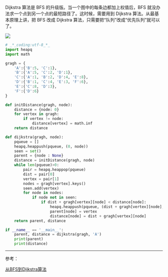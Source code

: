 

Dijkstra 算法是 BFS 的升级版。当一个图中的每条边都加上权值后，BFS 就没办法求一个点到另一个点的最短路径了。这时候，需要用到 Dijkstra 算法。从最基本原理上讲，把 BFS 改成 Dijkstra 算法，只需要把“队列”改成“优先队列”就可以了。

![](https://note-taking-1258869021.cos.ap-beijing.myqcloud.com/Algorithm/Dijkstra.png)

```python
# _*_coding:utf-8_*_
import heapq
import math

gragh = {
    'A':{'B':5, 'C':1},
    'B':{'A':5, 'C':2, 'D':1},
    'C':{'A':1, 'B':2, 'D':4, 'E':8},
    'D':{'B':1, 'C':4, 'E':3, 'F':6},
    'E':{'C':8, 'D':3},
    'F':{'D':6}
}

def initDistance(gragh, node):
    distance = {node: 0}
    for vertex in gragh:
        if vertex != node:
            distance[vertex] = math.inf
    return distance

def dijkstra(gragh, node):
    pqueue = []
    heapq.heappush(pqueue, (0, node))
    seen = set()
    parent = {node : None}
    distance = initDistance(gragh, node)
    while len(pqueue)>0:
        pair = heapq.heappop(pqueue)
        dist = pair[0]
        vertex = pair[1]
        nodes = gragh[vertex].keys()
        seen.add(vertex)
        for node in nodes:
            if node not in seen:
                if dist + gragh[vertex][node] < distance[node]:
                    heapq.heappush(pqueue, (dist + gragh[vertex][node], node))
                    parent[node] = vertex
                    distance[node] = dist + gragh[vertex][node]
    return parent, distance

if __name__ == '__main__':
    parent, distance = dijkstra(gragh, 'A')
    print(parent)
    print(distance)
```



***

参考：

[ 从BFS到Dijkstra算法](https://www.bilibili.com/video/av25829980)